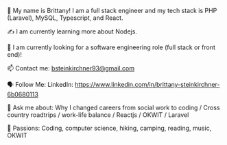 🤝 My name is Brittany! I am a full stack engineer and my tech stack is PHP (Laravel), MySQL, Typescript, and React. 

✍️ I am currently learning more about Nodejs.

💼 I am currently looking for a software engineering role (full stack or front end)!

📫 Contact me: bsteinkirchner93@gmail.com

🗣 Follow Me: LinkedIn: https://www.linkedin.com/in/brittany-steinkirchner-6b0680113

💬 Ask me about: Why I changed careers from social work to coding / Cross country roadtrips / work-life balance / Reactjs / OKWIT / Laravel

💓 Passions: Coding, computer science, hiking, camping, reading, music, OKWIT
